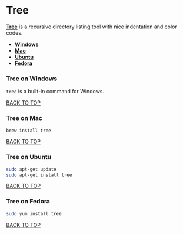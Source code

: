 Tree
====
[**Tree**](http://mama.indstate.edu/users/ice/tree) is a recursive directory listing tool with nice indentation and color codes.

* [**Windows**](#tree-on-windows)
* [**Mac**](#tree-on-mac)
* [**Ubuntu**](#tree-on-ubuntu)
* [**Fedora**](#tree-on-fedora)

### Tree on Windows
`tree` is a built-in command for Windows.

[BACK TO TOP](#table-of-contents)


### Tree on Mac
```sh
brew install tree
```
[BACK TO TOP](#table-of-contents)


### Tree on Ubuntu
```sh
sudo apt-get update
sudo apt-get install tree
```
[BACK TO TOP](#table-of-contents)


### Tree on Fedora
```sh
sudo yum install tree
```
[BACK TO TOP](#table-of-contents)
